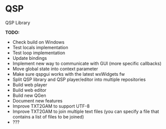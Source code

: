 QSP
===

QSP Library

**TODO:**
* Check build on Windows
* Test locals implementation
* Test loop implementation
* Update bindings
* Implement new way to communicate with GUI (more specific callbacks)
* Move global state into context parameter
* Make sure qspgui works with the latest wxWidgets fw
* Split QSP library and QSP player/editor into multiple repositories
* Build web player
* Build web editor
* Build new QGen
* Document new features
* Improve TXT2GAM to support UTF-8
* Improve TXT2GAM to join multiple text files (you can specify a file that contains a list of files to be joined)
* ???

